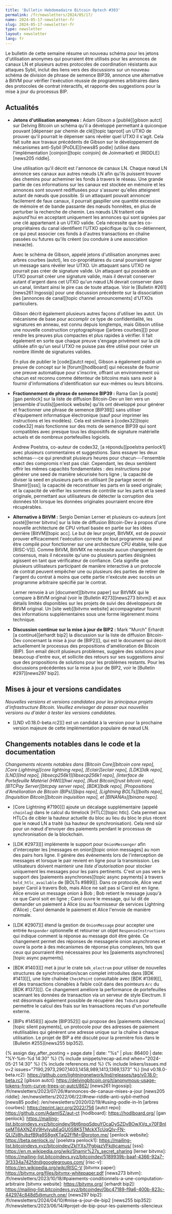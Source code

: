 ```yaml
---
title: 'Bulletin Hebdomadaire Bitcoin Optech #303'
permalink: /fr/newsletters/2024/05/17/
name: 2024-05-17-newsletter-fr
slug: 2024-05-17-newsletter-fr
type: newsletter
layout: newsletter
lang: fr
---
```

Le bulletin de cette semaine résume un nouveau schéma pour les jetons d'utilisation anonymes qui
pourraient être utilisés pour les annonces de canaux LN et plusieurs autres protocoles de
coordination résistants aux attaques Sybil, inclut des liens vers des discussions sur un nouveau
schéma de division de phrase de semence BIP39, annonce une alternative à BitVM pour vérifier
l'exécution réussie de programmes arbitraires dans des protocoles de contrat interactifs, et
rapporte des suggestions pour la mise à jour du processus BIP.

## Actualités

- **Jetons d'utilisation anonymes :** Adam Gibson a [publié][gibson autct] sur Delving Bitcoin un
  schéma qu'il a développé permettant à quiconque pouvant [dépenser par chemin de clé][topic taproot]
  un UTXO de prouver qu'il pourrait le dépenser sans révéler quel UTXO il s'agit. Cela fait suite aux
  travaux précédents de Gibson sur le développement de mécanismes anti-Sybil [PoDLE][news85 podle]
  (utilisé dans l'implémentation [coinjoin][topic coinjoin] de Joinmarket) et [RIDDLE][news205 riddle].

  Une utilisation qu'il décrit est l'annonce de canaux LN. Chaque nœud LN annonce ses canaux aux
  autres nœuds LN afin qu'ils puissent trouver des chemins pour acheminer les fonds à travers le
  réseau. Une grande partie de ces informations sur les canaux est stockée en mémoire et les annonces
  sont souvent rediffusées pour s'assurer qu'elles atteignent autant de nœuds que possible. Si un
  attaquant pouvait annoncer facilement de faux canaux, il pourrait gaspiller une quantité excessive
  de mémoire et de bande passante des nœuds honnêtes, en plus de perturber la recherche de chemin. Les
  nœuds LN traitent cela aujourd'hui en acceptant uniquement les annonces qui sont signées par une clé
  appartenant à un UTXO valide. Cela nécessite que les co-propriétaires du canal identifient l'UTXO
  spécifique qu'ils co-détiennent, ce qui peut associer ces fonds à d'autres transactions en chaîne
  passées ou futures qu'ils créent (ou conduire à une association inexacte).

  Avec le schéma de Gibson, appelé jetons d'utilisation anonymes avec arbres courbes (autct), les
  co-propriétaires du canal pourraient signer un message sans révéler leur UTXO. Un attaquant sans
  UTXO ne pourrait pas créer de signature valide. Un attaquant qui possède un UTXO pourrait créer une
  signature valide, mais il devrait conserver autant d'argent dans cet UTXO qu'un nœud LN devrait
  conserver dans un canal, limitant ainsi le pire cas de toute attaque. Voir le [Bulletin #261][news261
  lngossip] pour une discussion précédente sur la dissociation des [annonces de canal][topic channel
  announcements] d'UTXOs particuliers.

  Gibson décrit également plusieurs autres façons d'utiliser les autct. Un mécanisme de
  base pour accomplir ce type de confidentialité, les signatures en anneau, est connu depuis
  longtemps, mais Gibson utilise une nouvelle construction cryptographique ([arbres courbes][])
  pour rendre les preuves plus compactes et plus rapides à vérifier. Il fait également en sorte que
  chaque preuve s'engage privément sur la clé utilisée afin qu'un seul UTXO ne puisse pas être utilisé
  pour créer un nombre illimité de signatures valides.

  En plus de publier le [code][autct repo], Gibson a également publié un
  preuve de concept sur le [forum][hodlboard] qui nécessite de fournir une preuve automatique pour
  s'inscrire, offrant un environnement où chacun est reconnu comme détenteur de bitcoins mais sans
  avoir à fournir d'informations d'identification sur eux-mêmes ou leurs bitcoins.

- **Fractionnement de phrase de semence BIP39 :** Rama Gan [a posté][gan penlock] sur la liste de
  diffusion Bitcoin-Dev un lien vers un [ensemble d'outils][penlock website] qu'ils ont développé pour
  générer et fractionner une phrase de semence [BIP39][] sans utiliser d'équipement informatique
  électronique (sauf pour imprimer les instructions et les modèles). Cela est similaire à
  [codex32][topic codex32] mais fonctionne sur des mots de semence BIP39 qui sont compatibles avec
  presque tous les dispositifs de signature matérielle actuels et de nombreux portefeuilles logiciels.

  Andrew Poelstra, co-auteur de codex32, [a répondu][poelstra penlock1] avec plusieurs commentaires et
  suggestions. Sans essayer les deux schémas---ce qui prendrait plusieurs heures
  pour chacun---l'ensemble exact des compromis n'est pas clair. Cependant, les deux
  semblent offrir les mêmes capacités fondamentales : des instructions pour générer une seed de
  manière sécurisée hors ligne ; la capacité de diviser la seed en plusieurs parts en utilisant [le
  partage secret de Shamir][sss]; la capacité de reconstituer les parts en la seed originale; et la
  capacité de vérifier les sommes de contrôle sur les parts et la seed originale, permettant aux
  utilisateurs de détecter la corruption des données tôt lorsque les données originales pourraient
  encore être récupérables.

- **Alternative à BitVM :** Sergio Demian Lerner et plusieurs co-auteurs [ont posté][lerner bitvmx]
  sur la liste de diffusion Bitcoin-Dev à propos d'une nouvelle architecture de CPU virtuel basée en
  partie sur les idées derrière [BitVM][topic acc]. Le but de leur projet, BitVMX, est de pouvoir
  prouver efficacement l'exécution correcte de tout programme qui peut être compilé pour fonctionner
  sur une architecture CPU établie, telle que [RISC-V][]. Comme BitVM, BitVMX ne nécessite aucun
  changement de consensus, mais il nécessite qu'une ou plusieurs parties désignées agissent en tant
  que vérificateur de confiance. Cela signifie que plusieurs utilisateurs participant de manière
  interactive à un protocole de contrat peuvent empêcher une ou plusieurs des parties de retirer de
  l'argent du contrat à moins que cette partie n'exécute avec succès un programme arbitraire spécifié
  par le contrat.

  Lerner renvoie à un [document][bitvmx paper] sur BitVMX qui le compare à BitVM original (voir
  le [Bulletin #273][news273 bitvm]) et aux détails limités disponibles sur les projets de suivi des
  développeurs de BitVM original. Un [site web][bitvmx website] accompagnateur fournit des
  informations supplémentaires sous une forme légèrement moins technique.

- **Discussion continue sur la mise à jour de BIP2 :** Mark "Murch" Erhardt [a continué][erhardt
  bip2] la discussion sur la liste de diffusion Bitcoin-Dev concernant la mise à jour de [BIP2][], qui
  est le document qui décrit actuellement le processus des propositions d'amélioration de Bitcoin
  (BIP). Son email décrit plusieurs problèmes, suggère des solutions pour beaucoup d'entre eux, et
  sollicite des retours sur ses suggestions ainsi que des propositions de solutions pour les problèmes
  restants. Pour les discussions précédentes sur la mise à jour de BIP2, voir le [Bulletin #297][news297 bip2].

## Mises à jour et versions candidates

*Nouvelles versions et versions candidates pour les principaux projets
d'infrastructure Bitcoin. Veuillez envisager de passer aux nouvelles
versions ou d'aider à tester les versions candidates.*

- [LND v0.18.0-beta.rc2][] est un candidat à la version pour la prochaine version majeure de cette
  implémentation populaire de nœud LN.

## Changements notables dans le code et la documentation

_Changements récents notables dans [Bitcoin Core][bitcoin core repo], [Core Lightning][core
lightning repo], [Eclair][eclair repo], [LDK][ldk repo], [LND][lnd repo],
[libsecp256k1][libsecp256k1 repo], [Interface de Portefeuille Matériel (HWI)][hwi repo], [Rust
Bitcoin][rust bitcoin repo], [BTCPay Server][btcpay server repo], [BDK][bdk repo], [Propositions
d'Amélioration de Bitcoin (BIPs)][bips repo], [Lightning BOLTs][bolts repo], [Inquisition
Bitcoin][bitcoin inquisition repo], et [BINANAs][binana repo]._

- [Core Lightning #7190][] ajoute un décalage supplémentaire (appelé `chainlag`) dans le calcul du
  timelock [HTLC][topic htlc]. Cela permet aux HTLCs de cibler la hauteur actuelle du bloc au lieu du
  bloc le plus récent que le nœud LN a traité (sa hauteur de synchronisation). Cela rend sûr pour un
  nœud d'envoyer des paiements pendant le processus de synchronisation de la blockchain.

- [LDK #2973][] implémente le support pour `OnionMessenger` afin d'intercepter les [messages
  en onion][topic onion messages] au nom des pairs hors ligne. Il génère des événements lors de
  l'interception de messages et lorsque le pair revient en ligne pour la transmission. Les
  utilisateurs doivent maintenir une _liste d'autorisation_ pour stocker uniquement les messages pour
  les pairs pertinents. C'est un pas vers le support des [paiements asynchrones][topic async payments]
  à travers `held_htlc_available` de [BOLTs #989][]. Dans ce protocole, Alice veut payer Carol à travers
  Bob, mais Alice ne sait pas si Carol est en ligne. Alice envoie un message onion à Bob ; Bob retient
  le message jusqu'à ce que Carol soit en ligne ; Carol ouvre le message, qui lui dit de demander un
  paiement à Alice (ou au fournisseur de services Lightning d'Alice) ; Carol demande le paiement et
  Alice l'envoie de manière normale.

- [LDK #2907][] étend la gestion de `OnionMessage` pour accepter une entrée `Responder` optionnelle
  et retourner un objet `ResponseInstructions` qui indique comment la réponse au message doit être
  gérée. Ce changement permet des réponses de messagerie onion asynchrones et ouvre la porte à des
  mécanismes de réponse plus complexes, tels que ceux qui pourraient être nécessaires pour les
  [paiements asynchrones][topic async payments].

- [BDK #1403][] met à jour le crate `bdk_electrum` pour utiliser de nouvelles structures de
  synchronisation/scan complet introduites dans [BDK #1413][], une liste chaînée `CheckPoint`
  consultable avec [BDK #1369][], et des transactions clonables à faible coût dans des pointeurs `Arc` du [BDK
  #1373][]. Ce changement améliore la performance de
  portefeuilles scannant les données de transaction via un serveur de style Electrum. Il est désormais
  également possible de récupérer des `TxOut`s pour permettre le calcul des frais sur les transactions
  reçues d'un portefeuille externe.

- [BIPs #1458][] ajoute [BIP352][] qui propose des [paiements silencieux][topic silent payments], un
  protocole pour des adresses de paiement réutilisables qui génèrent une adresse unique sur la chaîne
  à chaque utilisation. Le projet de BIP a été discuté pour la première fois dans le [Bulletin
  #255][news255 bip352].

{% assign day_after_posting = page.date | date: "%s" | plus: 86400 | date: "%Y-%m-%d 14:30" %}
{% include snippets/recap-ad.md when="2024-05-21 14:30" %}
{% include references.md %}
{% include linkers/issues.md v=2 issues="7190,2973,2907,1403,1458,989,1413,1369,1373" %}
[lnd v0.18.0-beta.rc2]: https://github.com/lightningnetwork/lnd/releases/tag/v0.18.0-beta.rc2
[gibson autct]: https://delvingbitcoin.org/t/anonymous-usage-tokens-from-curve-trees-or-autct/862/
[news261 lngossip]: /fr/newsletters/2023/07/26/#annonces-de-canaux-mises-a-jour
[news205 riddle]: /en/newsletters/2022/06/22/#new-riddle-anti-sybil-method
[news85 podle]: /en/newsletters/2020/02/19/#using-podle-in-ln
[arbres courbes]: https://eprint.iacr.org/2022/756
[autct repo]: https://github.com/AdamISZ/aut-ct
[hodlboard]: https://hodlboard.org/
[gan penlock]: https://mailing-list.bitcoindevs.xyz/bitcoindev/9bt6npqSdpuYOcaDySZDvBOwXVq_v70FBnIseMT6AXNZ4V9HylyubEaGU0S8K5TMckXTcUqQIv-FN-QLIZjj8hJbzfB9ja9S8gxKTaQ2FfM=@proton.me/
[penlock website]: https://beta.penlock.io/
[poelstra penlock1]: https://mailing-list.bitcoindevs.xyz/bitcoindev/ZkIYXs7PgbjazVFk@camus/
[sss]: https://en.m.wikipedia.org/wiki/Shamir%27s_secret_sharing
[lerner bitvmx]: https://mailing-list.bitcoindevs.xyz/bitcoindev/5189939b-baaf-4366-92a7-3f3334a742fdn@googlegroups.com/
[risc-v]: https://en.wikipedia.org/wiki/RISC-V
[bitvmx paper]: https://bitvmx.org/files/bitvmx-whitepaper.pdf
[news273 bitvm]: /fr/newsletters/2023/10/18/#paiements-conditionnels-a-une-computation-arbitraire
[bitvmx website]: https://bitvmx.org/
[erhardt bip2]: https://mailing-list.bitcoindevs.xyz/bitcoindev/0bc47189-f9a6-400b-823c-442974c848d5@murch.one/
[news297 bip2]: /fr/newsletters/2024/04/10/#mise-a-jour-de-bip2
[news255 bip352]: /fr/newsletters/2023/06/14/#projet-de-bip-pour-les-paiements-silencieux
